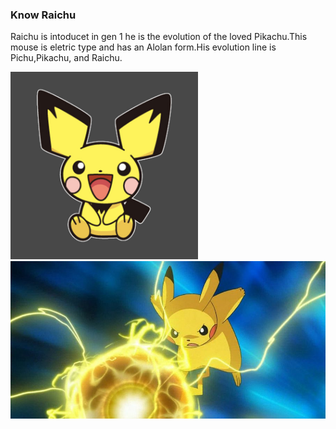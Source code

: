 ### Know Raichu
Raichu is intoducet in gen 1 he is the evolution of the loved Pikachu.This mouse is eletric type and has an Alolan form.His evolution line is Pichu,Pikachu, and Raichu.

<img src="Pichu.jpg" height="300" width="300"/>
<img src="Pikachu.jpg"/>
